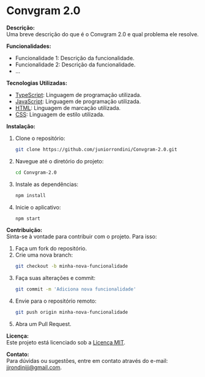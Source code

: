 # Convgram 2.0

**Descrição:**  
Uma breve descrição do que é o Convgram 2.0 e qual problema ele resolve.

**Funcionalidades:**  
- Funcionalidade 1: Descrição da funcionalidade.
- Funcionalidade 2: Descrição da funcionalidade.
- ...

**Tecnologias Utilizadas:**  
- [TypeScript](https://www.typescriptlang.org/): Linguagem de programação utilizada.
- [JavaScript](https://developer.mozilla.org/pt-BR/docs/Web/JavaScript): Linguagem de programação utilizada.
- [HTML](https://developer.mozilla.org/pt-BR/docs/Web/HTML): Linguagem de marcação utilizada.
- [CSS](https://developer.mozilla.org/pt-BR/docs/Web/CSS): Linguagem de estilo utilizada.

**Instalação:**  
1. Clone o repositório:
   ```bash
   git clone https://github.com/juniorrondini/Convgram-2.0.git
   ```
2. Navegue até o diretório do projeto:
   ```bash
   cd Convgram-2.0
   ```
3. Instale as dependências:
   ```bash
   npm install
   ```
4. Inicie o aplicativo:
   ```bash
   npm start
   ```

**Contribuição:**  
Sinta-se à vontade para contribuir com o projeto. Para isso:
1. Faça um fork do repositório.
2. Crie uma nova branch:
   ```bash
   git checkout -b minha-nova-funcionalidade
   ```
3. Faça suas alterações e commit:
   ```bash
   git commit -m 'Adiciona nova funcionalidade'
   ```
4. Envie para o repositório remoto:
   ```bash
   git push origin minha-nova-funcionalidade
   ```
5. Abra um Pull Request.

**Licença:**  
Este projeto está licenciado sob a [Licença MIT](https://opensource.org/licenses/MIT).

**Contato:**  
Para dúvidas ou sugestões, entre em contato através do e-mail: [jjrondinijj@gmail.com](mailto:jjrondinijj@gmail.com).

